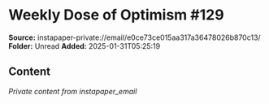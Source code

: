 # Weekly Dose of Optimism #129

**Source:** instapaper-private://email/e0ce73ce015aa317a36478026b870c13/
**Folder:** Unread
**Added:** 2025-01-31T05:25:19




## Content
*Private content from instapaper_email*

